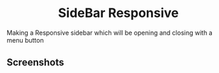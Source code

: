 <h1><center>SideBar Responsive</center></h1>
<p>Making a Responsive sidebar which will be opening and closing with a menu button </p>
<h2>Screenshots</h2>
